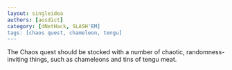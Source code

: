 ```yaml
---
layout: singleidea
authors: [aosdict]
category: [dNetHack, SLASH'EM]
tags: [chaos quest, chameleon, tengu]
---
```

The Chaos quest should be stocked with a number of chaotic, randomness-inviting
things, such as chameleons and tins of tengu meat.
